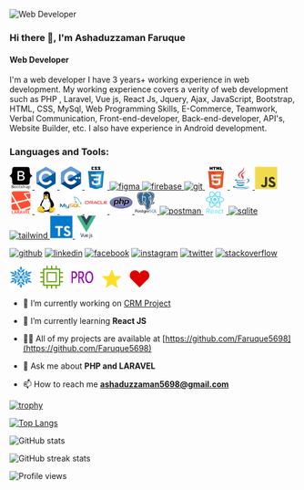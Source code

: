 ![Web Developer]([https://scontent.fdac22-1.fna.fbcdn.net/v/t39.30808-6/312821660_1480585022413384_8115810352732480137_n.jpg?_nc_cat=110&ccb=1-7&_nc_sid=19026a&_nc_eui2=AeEhyygl6vpyrUbu3HyhjcklsN5ihnkahUKw3mKGeRqFQj5dNrYgmgU7YLRg2D6EQrtZtoc135ZKwHHIkj6Staz3&_nc_ohc=uAxEYvJlsvQAX_0Zes9&_nc_ht=scontent.fdac22-1.fna&oh=00_AfBDhmbFmTKxMek07YY-1xjdXULfRf2BT3tehBRZ7cvtPg&oe=6452914B](https://scontent.fdac22-1.fna.fbcdn.net/v/t1.6435-9/50762603_564578990680663_3618460640655441920_n.jpg?_nc_cat=106&ccb=1-7&_nc_sid=19026a&_nc_eui2=AeF77m8jMHNCi69N4RRx8NqzJUJMJp3EcpklQkwmncRymY_Be2diOj0dhIHvrKEeYZ0xj36kKXMOjAVwP-f0tWy-&_nc_ohc=mu_n36FnrNEAX-gJATI&_nc_ht=scontent.fdac22-1.fna&oh=00_AfDW5_OIhUWf5wv8CCGciAoasVyGtkQygNU-laev3oRoyA&oe=6490040D))

### Hi there 👋, I'm Ashaduzzaman Faruque
#### Web Developer


I'm a web developer  I have 3 years+ working experience in web development.
 My working experience covers a verity of web development such as PHP , Laravel, Vue js, React Js, Jquery, Ajax, JavaScript, Bootstrap, HTML, CSS, MySql, Web Programming Skills, E-Commerce, Teamwork, Verbal Communication, Front-end-developer, Back-end-developer, API's, Website Builder, etc. 
 I also have experience in Android development.

<h3 align="left">Languages and Tools:</h3>
<p align="left"> <a href="https://getbootstrap.com" target="_blank" rel="noreferrer"> <img src="https://raw.githubusercontent.com/devicons/devicon/master/icons/bootstrap/bootstrap-plain-wordmark.svg" alt="bootstrap" width="40" height="40"/> </a> <a href="https://www.cprogramming.com/" target="_blank" rel="noreferrer"> <img src="https://raw.githubusercontent.com/devicons/devicon/master/icons/c/c-original.svg" alt="c" width="40" height="40"/> </a> <a href="https://www.w3schools.com/cpp/" target="_blank" rel="noreferrer"> <img src="https://raw.githubusercontent.com/devicons/devicon/master/icons/cplusplus/cplusplus-original.svg" alt="cplusplus" width="40" height="40"/> </a> <a href="https://www.w3schools.com/css/" target="_blank" rel="noreferrer"> <img src="https://raw.githubusercontent.com/devicons/devicon/master/icons/css3/css3-original-wordmark.svg" alt="css3" width="40" height="40"/> </a> <a href="https://www.figma.com/" target="_blank" rel="noreferrer"> <img src="https://www.vectorlogo.zone/logos/figma/figma-icon.svg" alt="figma" width="40" height="40"/> </a> <a href="https://firebase.google.com/" target="_blank" rel="noreferrer"> <img src="https://www.vectorlogo.zone/logos/firebase/firebase-icon.svg" alt="firebase" width="40" height="40"/> </a> <a href="https://git-scm.com/" target="_blank" rel="noreferrer"> <img src="https://www.vectorlogo.zone/logos/git-scm/git-scm-icon.svg" alt="git" width="40" height="40"/> </a> <a href="https://www.w3.org/html/" target="_blank" rel="noreferrer"> <img src="https://raw.githubusercontent.com/devicons/devicon/master/icons/html5/html5-original-wordmark.svg" alt="html5" width="40" height="40"/> </a> <a href="https://www.java.com" target="_blank" rel="noreferrer"> <img src="https://raw.githubusercontent.com/devicons/devicon/master/icons/java/java-original.svg" alt="java" width="40" height="40"/> </a> <a href="https://developer.mozilla.org/en-US/docs/Web/JavaScript" target="_blank" rel="noreferrer"> <img src="https://raw.githubusercontent.com/devicons/devicon/master/icons/javascript/javascript-original.svg" alt="javascript" width="40" height="40"/> </a> <a href="https://laravel.com/" target="_blank" rel="noreferrer"> <img src="https://raw.githubusercontent.com/devicons/devicon/master/icons/laravel/laravel-plain-wordmark.svg" alt="laravel" width="40" height="40"/> </a> <a href="https://www.linux.org/" target="_blank" rel="noreferrer"> <img src="https://raw.githubusercontent.com/devicons/devicon/master/icons/linux/linux-original.svg" alt="linux" width="40" height="40"/> </a> <a href="https://www.mysql.com/" target="_blank" rel="noreferrer"> <img src="https://raw.githubusercontent.com/devicons/devicon/master/icons/mysql/mysql-original-wordmark.svg" alt="mysql" width="40" height="40"/> </a> <a href="https://www.oracle.com/" target="_blank" rel="noreferrer"> <img src="https://raw.githubusercontent.com/devicons/devicon/master/icons/oracle/oracle-original.svg" alt="oracle" width="40" height="40"/> </a> <a href="https://www.php.net" target="_blank" rel="noreferrer"> <img src="https://raw.githubusercontent.com/devicons/devicon/master/icons/php/php-original.svg" alt="php" width="40" height="40"/> </a> <a href="https://www.postgresql.org" target="_blank" rel="noreferrer"> <img src="https://raw.githubusercontent.com/devicons/devicon/master/icons/postgresql/postgresql-original-wordmark.svg" alt="postgresql" width="40" height="40"/> </a> <a href="https://postman.com" target="_blank" rel="noreferrer"> <img src="https://www.vectorlogo.zone/logos/getpostman/getpostman-icon.svg" alt="postman" width="40" height="40"/> </a> <a href="https://reactjs.org/" target="_blank" rel="noreferrer"> <img src="https://raw.githubusercontent.com/devicons/devicon/master/icons/react/react-original-wordmark.svg" alt="react" width="40" height="40"/> </a> <a href="https://www.sqlite.org/" target="_blank" rel="noreferrer"> <img src="https://www.vectorlogo.zone/logos/sqlite/sqlite-icon.svg" alt="sqlite" width="40" height="40"/> </a> <a href="https://tailwindcss.com/" target="_blank" rel="noreferrer"> <img src="https://www.vectorlogo.zone/logos/tailwindcss/tailwindcss-icon.svg" alt="tailwind" width="40" height="40"/> </a> <a href="https://www.typescriptlang.org/" target="_blank" rel="noreferrer"> <img src="https://raw.githubusercontent.com/devicons/devicon/master/icons/typescript/typescript-original.svg" alt="typescript" width="40" height="40"/> </a> <a href="https://vuejs.org/" target="_blank" rel="noreferrer"> <img src="https://raw.githubusercontent.com/devicons/devicon/master/icons/vuejs/vuejs-original-wordmark.svg" alt="vuejs" width="40" height="40"/> </a> </p>

[<img src='https://cdn.jsdelivr.net/npm/simple-icons@3.0.1/icons/github.svg' alt='github' height='40'>](https://github.com/Faruque5698)  [<img src='https://cdn.jsdelivr.net/npm/simple-icons@3.0.1/icons/linkedin.svg' alt='linkedin' height='40'>](https://www.linkedin.com/in/ashaduzzaman-faruque-064ba4161/)  [<img src='https://cdn.jsdelivr.net/npm/simple-icons@3.0.1/icons/facebook.svg' alt='facebook' height='40'>](https://www.facebook.com/a.f.5698)  [<img src='https://cdn.jsdelivr.net/npm/simple-icons@3.0.1/icons/instagram.svg' alt='instagram' height='40'>](https://www.instagram.com/a.max5698/)  [<img src='https://cdn.jsdelivr.net/npm/simple-icons@3.0.1/icons/twitter.svg' alt='twitter' height='40'>](https://twitter.com/AshaduzzamanFa2)  [<img src='https://cdn.jsdelivr.net/npm/simple-icons@3.0.1/icons/stackoverflow.svg' alt='stackoverflow' height='40'>](https://stackoverflow.com/users/9881643) 


<a href='https://archiveprogram.github.com/'><img src='https://raw.githubusercontent.com/acervenky/animated-github-badges/master/assets/acbadge.gif' width='40' height='40'></a> <a href='https://docs.github.com/en/developers'><img src='https://raw.githubusercontent.com/acervenky/animated-github-badges/master/assets/devbadge.gif' width='40' height='40'></a> <a href='https://github.com/pricing'><img src='https://raw.githubusercontent.com/acervenky/animated-github-badges/master/assets/pro.gif' width='40' height='40'></a> <a href='https://stars.github.com/'><img src='https://raw.githubusercontent.com/acervenky/animated-github-badges/master/assets/starbadge.gif' width='35' height='35'></a> <a href='https://docs.github.com/en/github/supporting-the-open-source-community-with-github-sponsors'><img src='https://raw.githubusercontent.com/acervenky/animated-github-badges/master/assets/sponsorbadge.gif' width='35' height='35'></a> 

- 🔭 I’m currently working on [CRM Project](https://crm.original.softvalley.net/)

- 🌱 I’m currently learning **React JS**

- 👨‍💻 All of my projects are available at [https://github.com/Faruque5698](https://github.com/Faruque5698)

- 💬 Ask me about **PHP and LARAVEL**

- 📫 How to reach me **ashaduzzaman5698@gmail.com**


[![trophy](https://github-profile-trophy.vercel.app/?username=Faruque5698)](https://github.com/ryo-ma/github-profile-trophy)

[![Top Langs](https://github-readme-stats.vercel.app/api/top-langs/?username=Faruque5698)](https://github.com/anuraghazra/github-readme-stats)

![GitHub stats](https://github-readme-stats.vercel.app/api?username=Faruque5698&show_icons=true&count_private=true)  



![GitHub streak stats](https://streak-stats.demolab.com/?user=Faruque5698)  

![Profile views](https://gpvc.arturio.dev/Faruque5698)  
